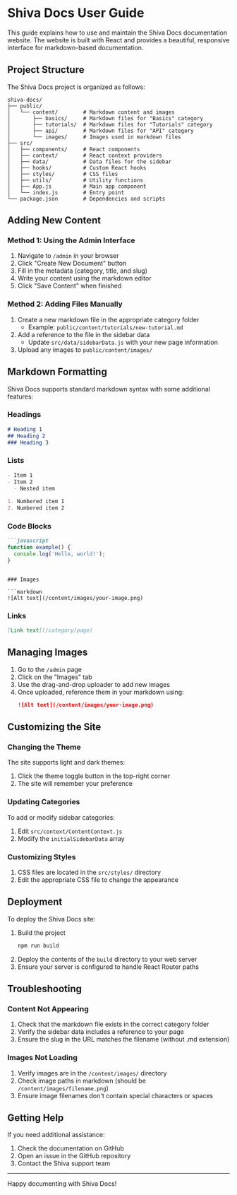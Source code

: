 # Shiva Docs User Guide

This guide explains how to use and maintain the Shiva Docs documentation website. The website is built with React and provides a beautiful, responsive interface for markdown-based documentation.

## Project Structure

The Shiva Docs project is organized as follows:

```
shiva-docs/
├── public/
│   └── content/        # Markdown content and images
│       ├── basics/     # Markdown files for "Basics" category
│       ├── tutorials/  # Markdown files for "Tutorials" category
│       ├── api/        # Markdown files for "API" category
│       └── images/     # Images used in markdown files
├── src/
│   ├── components/     # React components
│   ├── context/        # React context providers
│   ├── data/           # Data files for the sidebar
│   ├── hooks/          # Custom React hooks
│   ├── styles/         # CSS files
│   ├── utils/          # Utility functions
│   ├── App.js          # Main app component
│   └── index.js        # Entry point
└── package.json        # Dependencies and scripts
```

## Adding New Content

### Method 1: Using the Admin Interface

1. Navigate to `/admin` in your browser
2. Click "Create New Document" button
3. Fill in the metadata (category, title, and slug)
4. Write your content using the markdown editor
5. Click "Save Content" when finished

### Method 2: Adding Files Manually

1. Create a new markdown file in the appropriate category folder
   - Example: `public/content/tutorials/new-tutorial.md`
2. Add a reference to the file in the sidebar data
   - Update `src/data/sidebarData.js` with your new page information
3. Upload any images to `public/content/images/`

## Markdown Formatting

Shiva Docs supports standard markdown syntax with some additional features:

### Headings

```markdown
# Heading 1
## Heading 2
### Heading 3
```

### Lists

```markdown
- Item 1
- Item 2
  - Nested item
  
1. Numbered item 1
2. Numbered item 2
```

### Code Blocks

```markdown
```javascript
function example() {
  console.log('Hello, world!');
}
```
```

### Images

```markdown
![Alt text](/content/images/your-image.png)
```

### Links

```markdown
[Link text](/category/page)
```

## Managing Images

1. Go to the `/admin` page
2. Click on the "Images" tab
3. Use the drag-and-drop uploader to add new images
4. Once uploaded, reference them in your markdown using:
   ```markdown
   ![Alt text](/content/images/your-image.png)
   ```

## Customizing the Site

### Changing the Theme

The site supports light and dark themes:

1. Click the theme toggle button in the top-right corner
2. The site will remember your preference

### Updating Categories

To add or modify sidebar categories:

1. Edit `src/context/ContentContext.js`
2. Modify the `initialSidebarData` array

### Customizing Styles

1. CSS files are located in the `src/styles/` directory
2. Edit the appropriate CSS file to change the appearance

## Deployment

To deploy the Shiva Docs site:

1. Build the project
   ```bash
   npm run build
   ```
2. Deploy the contents of the `build` directory to your web server
3. Ensure your server is configured to handle React Router paths

## Troubleshooting

### Content Not Appearing

1. Check that the markdown file exists in the correct category folder
2. Verify the sidebar data includes a reference to your page
3. Ensure the slug in the URL matches the filename (without .md extension)

### Images Not Loading

1. Verify images are in the `/content/images/` directory
2. Check image paths in markdown (should be `/content/images/filename.png`)
3. Ensure image filenames don't contain special characters or spaces

## Getting Help

If you need additional assistance:

1. Check the documentation on GitHub
2. Open an issue in the GitHub repository
3. Contact the Shiva support team

---

Happy documenting with Shiva Docs!